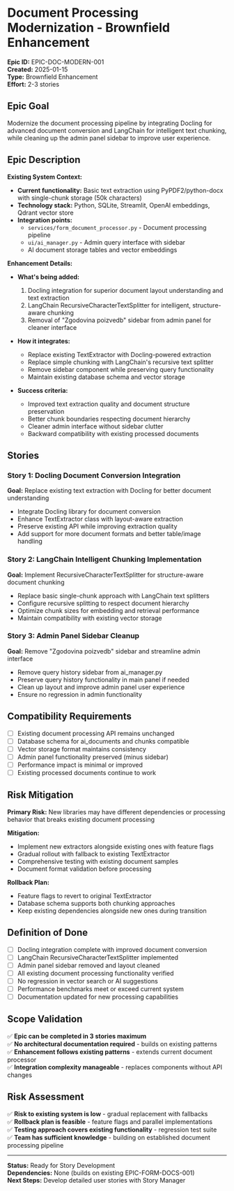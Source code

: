 # Document Processing Modernization - Brownfield Enhancement

**Epic ID:** EPIC-DOC-MODERN-001  
**Created:** 2025-01-15  
**Type:** Brownfield Enhancement  
**Effort:** 2-3 stories  

## Epic Goal

Modernize the document processing pipeline by integrating Docling for advanced document conversion and LangChain for intelligent text chunking, while cleaning up the admin panel sidebar to improve user experience.

## Epic Description

**Existing System Context:**

- **Current functionality:** Basic text extraction using PyPDF2/python-docx with single-chunk storage (50k characters)
- **Technology stack:** Python, SQLite, Streamlit, OpenAI embeddings, Qdrant vector store
- **Integration points:** 
  - `services/form_document_processor.py` - Document processing pipeline
  - `ui/ai_manager.py` - Admin query interface with sidebar
  - AI document storage tables and vector embeddings

**Enhancement Details:**

- **What's being added:** 
  1. Docling integration for superior document layout understanding and text extraction
  2. LangChain RecursiveCharacterTextSplitter for intelligent, structure-aware chunking
  3. Removal of "Zgodovina poizvedb" sidebar from admin panel for cleaner interface

- **How it integrates:** 
  - Replace existing TextExtractor with Docling-powered extraction
  - Replace simple chunking with LangChain's recursive text splitter
  - Remove sidebar component while preserving query functionality
  - Maintain existing database schema and vector storage

- **Success criteria:**
  - Improved text extraction quality and document structure preservation
  - Better chunk boundaries respecting document hierarchy
  - Cleaner admin interface without sidebar clutter
  - Backward compatibility with existing processed documents

## Stories

### Story 1: Docling Document Conversion Integration
**Goal:** Replace existing text extraction with Docling for better document understanding
- Integrate Docling library for document conversion
- Enhance TextExtractor class with layout-aware extraction
- Preserve existing API while improving extraction quality
- Add support for more document formats and better table/image handling

### Story 2: LangChain Intelligent Chunking Implementation  
**Goal:** Implement RecursiveCharacterTextSplitter for structure-aware document chunking
- Replace basic single-chunk approach with LangChain text splitters
- Configure recursive splitting to respect document hierarchy
- Optimize chunk sizes for embedding and retrieval performance
- Maintain compatibility with existing vector storage

### Story 3: Admin Panel Sidebar Cleanup
**Goal:** Remove "Zgodovina poizvedb" sidebar and streamline admin interface
- Remove query history sidebar from ai_manager.py
- Preserve query history functionality in main panel if needed
- Clean up layout and improve admin panel user experience
- Ensure no regression in admin functionality

## Compatibility Requirements

- [ ] Existing document processing API remains unchanged
- [ ] Database schema for ai_documents and chunks compatible
- [ ] Vector storage format maintains consistency
- [ ] Admin panel functionality preserved (minus sidebar)
- [ ] Performance impact is minimal or improved
- [ ] Existing processed documents continue to work

## Risk Mitigation

**Primary Risk:** New libraries may have different dependencies or processing behavior that breaks existing document processing

**Mitigation:** 
- Implement new extractors alongside existing ones with feature flags
- Gradual rollout with fallback to existing TextExtractor
- Comprehensive testing with existing document samples
- Document format validation before processing

**Rollback Plan:** 
- Feature flags to revert to original TextExtractor
- Database schema supports both chunking approaches
- Keep existing dependencies alongside new ones during transition

## Definition of Done

- [ ] Docling integration complete with improved document conversion
- [ ] LangChain RecursiveCharacterTextSplitter implemented
- [ ] Admin panel sidebar removed and layout cleaned
- [ ] All existing document processing functionality verified
- [ ] No regression in vector search or AI suggestions
- [ ] Performance benchmarks meet or exceed current system
- [ ] Documentation updated for new processing capabilities

## Scope Validation

✅ **Epic can be completed in 3 stories maximum**  
✅ **No architectural documentation required** - builds on existing patterns  
✅ **Enhancement follows existing patterns** - extends current document processor  
✅ **Integration complexity manageable** - replaces components without API changes  

## Risk Assessment

✅ **Risk to existing system is low** - gradual replacement with fallbacks  
✅ **Rollback plan is feasible** - feature flags and parallel implementations  
✅ **Testing approach covers existing functionality** - regression test suite  
✅ **Team has sufficient knowledge** - building on established document processing pipeline  

---

**Status:** Ready for Story Development  
**Dependencies:** None (builds on existing EPIC-FORM-DOCS-001)  
**Next Steps:** Develop detailed user stories with Story Manager